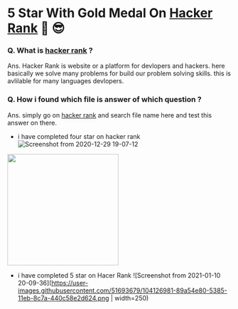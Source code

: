 # 5 Star With Gold Medal On [Hacker Rank](https://www.hackerrank.com)  :star_struck: :sunglasses:


### Q. What is [hacker rank](https://www.hackerrank.com) ?

Ans.  Hacker Rank is website or a platform for devlopers and hackers. here basically we solve many problems for build our problem solving skills. this is avlilable        for many languages devlopers. 

### Q. How i found which file is answer of which question ?

Ans. simply go on [hacker rank](https://www.hackerrank.com) and search file name here and test this answer on there. 

- i have completed four star on hacker rank
![Screenshot from 2020-12-29 19-07-12](https://user-images.githubusercontent.com/51693679/103288011-f1fd4300-4a09-11eb-80c2-e0ed989c7573.png)
<img src="https://user-images.githubusercontent.com/51693679/103288011-f1fd4300-4a09-11eb-80c2-e0ed989c7573.png" data-canonical-src="https://user-images.githubusercontent.com/51693679/103288011-f1fd4300-4a09-11eb-80c2-e0ed989c7573.png" width="250" height="250" />

- i have completed 5 star on Hacer Rank
![Screenshot from 2021-01-10 20-09-36](https://user-images.githubusercontent.com/51693679/104126981-89a54e80-5385-11eb-8c7a-440c58e2d624.png | width=250)
